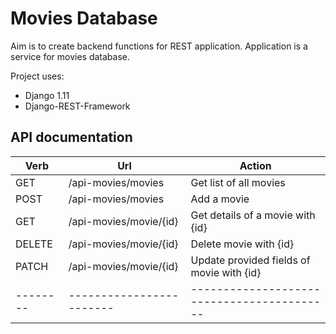 # Movies Database

Aim is to create backend functions for REST application. Application is a service for movies database.

Project uses:
* Django 1.11
* Django-REST-Framework

## API documentation
|Verb    | Url                    | Action                                   |
|--------|------------------------|------------------------------------------|
|GET     | /api-movies/movies     | Get list of all movies                   |
|POST    | /api-movies/movies     | Add a movie                              |
|GET     | /api-movies/movie/{id} | Get details of a movie with {id}         |
|DELETE  | /api-movies/movie/{id} | Delete movie with {id}                   |
|PATCH   | /api-movies/movie/{id} | Update provided fields of movie with {id}|
|--------|------------------------|------------------------------------------|
